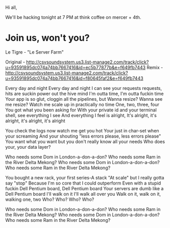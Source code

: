 Hi all,

We'll be hacking tonight at 7 PM at think coffee on mercer + 4th.

Join us, won't you?
====================================================
Le Tigre - "Le Server Farm"

Original - http://csvsoundsystem.us3.list-manage2.com/track/click?u=93591895dc074a74bb7667416&id=ec5b77877b&e=f649fb7443
Remix - http://csvsoundsystem.us3.list-manage2.com/track/click?u=93591895dc074a74bb7667416&id=f80645faf2&e=f649fb7443

Every day and night
Every day and night
I can see your requests requests, hits are suckin power out the hive mind
I'm outta time, I'm outta fuckin time
Your app is so glut, cloggin all the pipelines, but
Wanna resize? Wanna see me resize?
Watch me scale up in practically no time
One, two, three, four
You got what you been asking for
With your private id and your terminal shell, see everything I see
And everything I feel is alright,
It's alright, it's alright, it's alright, it's alright

You check the logs now watch me get you hot
Your just in char-set when your screaming
And your shouting "less errors please, less errors please"
You want what you want but you don't really know all your needs
Who does your, your data layer?

Who needs some Dom in London-a-don-a-don?
Who needs some Ram in the River Delta Mekong?
Who needs some Dom in London-a-don-a-don?
Who needs some Ram in the River Delta Mekong?

You bought a new rack, your first series-A stack
"At scale" but I really gotta say "stop"
Because I'm so core that I could outperform
Even with a stupid fuckin Dell Pentium board, Dell Pentium board
Your servers are dumb like a Dell Pentium board
I'll walk on it
I'll walk all over you
Walk on it, walk on it, walking one, two
Who? Who? Who? Who?

Who needs some Dom in London-a-don-a-don?
Who needs some Ram in the River Delta Mekong?
Who needs some Dom in London-a-don-a-don?
Who needs some Ram in the River Delta Mekong?